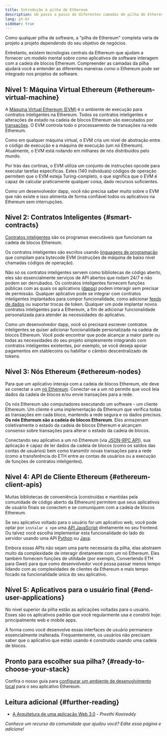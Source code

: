 ```yaml
---
title: Introdução à pilha de Ethereum
description: Um passo a passo de diferentes camadas de pilha de Ethereum e como elas se encaixam.
lang: pt-br
sidebar: true
---
```


Como qualquer pilha de software, a "pilha de Ethereum" completa varia de projeto a projeto dependendo do seu objetivo de negócios.

Entretanto, existem tecnologias centrais da Ethereum que ajudam a fornecer um modelo mental sobre como aplicativos de software interagem com a cadeia de blocos Ethereum. Compreender as camadas da pilha ajudará você a entender as diferentes maneiras como o Ethereum pode ser integrado nos projetos de software.

## Nível 1: Máquina Virtual Ethereum {#ethereum-virtual-machine}

A [Máquina Virtual Ethereum (EVM)](/developers/docs/evm/) é o ambiente de execução para contratos inteligentes na Ethereum. Todos os contratos inteligentes e alterações de estado na cadeia de blocos Ethereum são executados por [transações](/developers/docs/transactions/). O EVM controla todo o processamento de transações na rede Ethereum.

Como em qualquer máquina virtual, o EVM cria um nível de abstração entre o código de execução e a máquina de execução (um nó Ethereum). Atualmente, o EVM está rodando em milhares de nós distribuídos pelo mundo.

Por trás das cortinas, o EVM utiliza um conjunto de instruções opcode para executar tarefas específicas. Estes (140 individuais) códigos de operação permitem que o EVM esteja Turing-completo, o que significa que o EVM é capaz de calcular praticamente qualquer coisa, dado recursos suficientes.

Como um desenvolvedor dapp, você não precisa saber muito sobre o EVM que não existe e isso alimenta de forma confiável todos os aplicativos na Ethereum sem interrupções.

## Nível 2: Contratos Inteligentes {#smart-contracts}

[Contratos inteligentes](/developers/docs/smart-contracts/) são os programas executáveis que funcionam na cadeia de blocos Ethereum.

Os contratos inteligentes são escritos usando [linguagens de programação](/developers/docs/smart-contracts/languages/) que compilam para bytecode EVM (instruções de máquina de baixo nível chamadas códigos de operação).

Não só os contratos inteligentes servem como bibliotecas de código aberto, eles são essencialmente serviços de API abertos que rodam 24/7 e não podem ser derrubados. Os contratos inteligentes fornecem funções públicas com as quais os aplicativos ([dapps](/developers/docs/dapps/)) podem interagir sem precisar de permissão. Qualquer aplicativo pode se integrar com contratos inteligentes implantados para compor funcionalidade, como adicionar [feeds de dados](/developers/docs/oracles/) ou suportar trocas de token. Qualquer um pode implantar novos contratos inteligentes para a Ethereum, a fim de adicionar funcionalidade personalizada para atender às necessidades do aplicativo.

Como um desenvolvedor dapp, você só precisará escrever contratos inteligentes se quiser adicionar funcionalidade personalizada na cadeia de blocos Ethereum. Você pode encontrar que pode alcançar a maior parte ou todas as necessidades do seu projeto simplesmente integrando com contratos inteligentes existentes, por exemplo, se você deseja apoiar pagamentos em stablecoins ou habilitar o câmbio descentralizado de tokens.

## Nível 3: Nós Ethereum {#ethereum-nodes}

Para que um aplicativo interaja com a cadeia de blocos Ethereum, ele deve se conectar a um [nó Ethereum](/developers/docs/nodes-and-clients/). Conectar-se a um nó permite que você leia dados da cadeia de blocos e/ou envie transações para a rede.

Os nós Ethereum são computadores executando um software - um cliente Ethereum. Um cliente é uma implementação da Ethereum que verifica todas as transações em cada bloco, mantendo a rede segura e os dados precisos. **Os nós Ethereum são a cadeia de blocos Ethereum**. Eles armazenam coletivamente o estado da cadeia de blocos Ethereum e alcançam consenso sobre transações para alterar o estado da cadeia de blocos.

Conectando seu aplicativo a um nó Ethereum (via [JSON-RPC API](/developers/docs/apis/json-rpc/)), sua aplicação é capaz de ler dados da cadeia de blocos (como os saldos das contas de usuários) bem como transmitir novas transações para a rede (como a transferência do ETH entre as contas de usuários ou a execução de funções de contratos inteligentes).

## Nível 4: API de Cliente Ethereum {#ethereum-client-apis}

Muitas bibliotecas de conveniência (construídas e mantidas pela comunidade de código aberto da Ethereum) permitem que seus aplicativos de usuário finais se conectem e se comuniquem com a cadeia de blocos Ethereum.

Se seu aplicativo voltado para o usuário for um aplicativo web, você pode optar por `instalar o npm` uma [API JavaScript](/developers/docs/apis/javascript/) diretamente no seu frontend. Ou talvez você escolha implementar esta funcionalidade do lado do servidor usando uma API [Python](/developers/docs/programming-languages/python/) ou [Java](/developers/docs/programming-languages/java/).

Embora essas APIs não sejam uma parte necessária da pilha, elas abstraem muito da complexidade de interagir diretamente com um nó Ethereum. Eles também fornecem funções de utilidade (por exemplo, Convertendo ETH para Gwei) para que como desenvolvedor você possa passar menos tempo lidando com as complexidades de clientes da Ethereum e mais tempo focado na funcionalidade única do seu aplicativo.

## Nível 5: Aplicativos para o usuário final {#end-user-applications}

No nível superior da pilha estão as aplicações voltadas para o usuário. Esses são os aplicativos padrão que você regularmente usa e constrói hoje: principalmente web e mobile apps.

A forma como você desenvolve essas interfaces de usuário permanece essencialmente inalterada. Frequentemente, os usuários não precisam saber que o aplicativo que estão usando é construído usando uma cadeia de blocos.

## Pronto para escolher sua pilha? {#ready-to-choose-your-stack}

Confira o nosso guia para [configurar um ambiente de desenvolvimento local](/developers/local-environment/) para o seu aplicativo Ethereum.

## Leitura adicional {#further-reading}

- [A Arquitetura de uma aplicação Web 3.0](https://www.preethikasireddy.com/post/the-architecture-of-a-web-3-0-application) - _Preethi Kasireddy_

_Conhece um recurso da comunidade que ajudou você? Edite essa página e adicione!_
